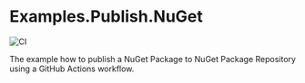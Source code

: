 # Examples.Publish.NuGet

![CI](https://github.com/DoctorOnline/Examples.Publish.NuGet/workflows/CI/badge.svg)

The example how to publish a NuGet Package to NuGet Package Repository using a GitHub Actions workflow.
